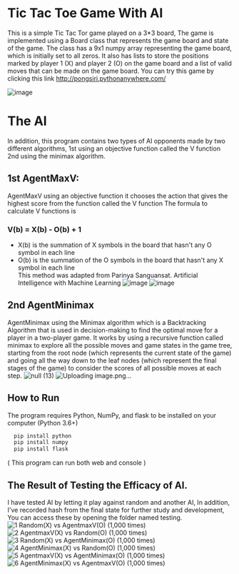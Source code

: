 
# Tic Tac Toe Game With AI

This is a simple Tic Tac Tor game played on a 3*3 board, The game is implemented using a Board class that represents the game board and state of the game. The class has a 9x1 numpy array representing the game board, which is initially set to all zeros. It also has lists to store the positions marked by player 1 (X) and player 2 (O) on the game board and a list of valid moves that can be made on the game board.
You can try this game by clicking this link http://pongsiri.pythonanywhere.com/

![image](https://user-images.githubusercontent.com/116048487/211845195-09437e8a-095f-44fc-b48a-f7ff8ccd8e90.png)




# The AI
In addition, this program contains two types of AI opponents made by two different algorithms, 1st using an objective function called the V function 2nd using the minimax algorithm.


## 1st AgentMaxV:

AgentMaxV using an objective function it chooses the action that gives the highest score from the function called the V function
The formula to calculate V functions is 
### V(b) = X(b) - O(b) + 1 
- X(b) is the summation of X symbols in the board that hasn't any O symbol in each line
- O(b) is the summation of the O symbols in the board that hasn't any X symbol in each line  
This method was adapted from Parinya Sanguansat. Artificial Intelligence with Machine Learning
![image](https://user-images.githubusercontent.com/116048487/211844743-5c742290-9e69-4818-9689-980b749ea93f.png)
![image](https://user-images.githubusercontent.com/116048487/211844770-9902cb99-ca0c-401f-b3ac-d63233c86dc1.png)



## 2nd AgentMinimax
AgentMinimax using the Minimax algorithm which is a Backtracking Algorithm that is used in decision-making to find the optimal move for a player in a two-player game.
It works by using a recursive function called minimax to explore all the possible moves and game states in the game tree,
starting from the root node (which represents the current state of the game)
and going all the way down to the leaf nodes (which represent the final stages of the game) to consider the scores of all possible moves at each step.
![null (13)](https://user-images.githubusercontent.com/116048487/211844283-c6e19488-3da8-4ae4-b9e7-a63c88269b31.png)
![Uploading image.png…]()





## How to Run

The program requires Python, NumPy, and flask to be installed on your computer
(Python 3.6+) 

```bash
  pip install python
  pip install numpy
  pip install flask
```

( This program can run both web and console )

## The Result of Testing the Efficacy of AI.
I have tested AI by letting it play against random and another AI, In addition, I've recorded hash from the final state for further study and development, You can access these by opening the folder named testing.
![1 Random(X) vs AgentmaxV(O) (1,000 times)](https://user-images.githubusercontent.com/116048487/211843657-23cc52ef-b40c-4287-bf7c-b5d986df8538.png)
![2 AgentmaxV(X) vs Random(O) (1,000 times)](https://user-images.githubusercontent.com/116048487/211843707-0829c0db-a41a-46f6-a645-182afb4be3ad.png)
![3 Random(X) vs AgentMinimax(O) (1,000 times)](https://user-images.githubusercontent.com/116048487/211843735-22fd4f3a-28d6-4a66-8117-f200850b2caf.png)
![4 AgentMinimax(X) vs Random(O) (1,000 times)](https://user-images.githubusercontent.com/116048487/211843754-9da52c62-a895-4fa7-b8ec-0660e7447f03.png)
![5 AgentmaxV(X) vs AgentMinimax(O) (1,000 times)](https://user-images.githubusercontent.com/116048487/211843772-fdbd518e-14f9-417d-a868-c7f99d9e1ba1.png)
![6 AgentMinimax(X) vs AgentmaxV(O) (1,000 times)](https://user-images.githubusercontent.com/116048487/211843791-27ebfc54-9a4b-469b-bd4b-c88466e81d9f.png)

